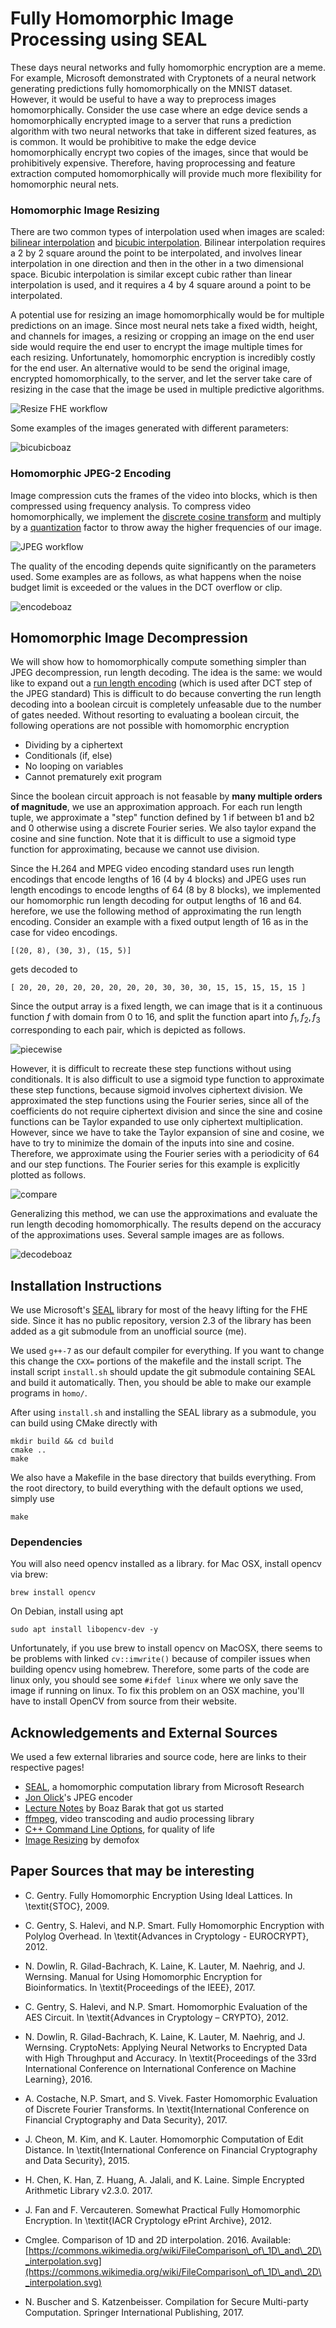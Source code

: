 # Fully Homomorphic Image Processing using SEAL
These days neural networks and fully homomorphic encryption are a meme. For example, Microsoft demonstrated with Cryptonets of a neural network generating predictions fully homomorphically on the MNIST dataset. However, it would be useful to have a way to preprocess images homomorphically. Consider the use case where an edge device sends a homomorphically encrypted image to a server that runs a prediction algorithm with two neural networks that take in different sized features, as is common. It would be prohibitive to make the edge device homomorphically encrypt two copies of the images, since that would be prohibitively expensive. Therefore, having proprocessing and feature extraction computed homomorphically will provide much more flexibility for homomorphic neural nets.  


### Homomorphic Image Resizing
There are two common types of interpolation used when images are scaled: [bilinear interpolation](https://en.wikipedia.org/wiki/Bilinear_interpolation) and [bicubic interpolation](https://en.wikipedia.org/wiki/Bicubic_interpolation). Bilinear interpolation requires a 2 by 2 square around the point to be interpolated, and involves linear interpolation in one direction and then in the other in a two dimensional space. Bicubic interpolation is similar except cubic rather than linear interpolation is used, and it requires a 4 by 4 square around a point to be interpolated.


A potential use for resizing an image homomorphically would be for multiple predictions on an image. Since most neural nets take a fixed width, height, and channels for images, a resizing or cropping an image on the end user side would require the end user to encrypt the image multiple times for each resizing. Unfortunately, homomorphic encryption is incredibly costly for the end user. An alternative would to be send the original image, encrypted homomorphically, to the server, and let the server take care of resizing in the case that the image be used in multiple predictive algorithms. 

![Resize FHE workflow](docs/resizeworkflow.png)

Some examples of the images generated with different parameters:

![bicubicboaz](docs/bicubicboaz.png)


### Homomorphic JPEG-2 Encoding
Image compression cuts the frames of the video into blocks, which is then compressed using frequency analysis. To compress video homomorphically, we implement the [discrete cosine transform](https://en.wikipedia.org/wiki/Discrete_cosine_transform) 
and multiply by a [quantization](https://en.wikipedia.org/wiki/Quantization_(image_processing)) factor to throw away the higher frequencies of our image. 

![JPEG workflow](docs/jpgworkflow.png)

The quality of the encoding depends quite significantly on the parameters used. Some examples are as follows, as what happens when the noise budget limit is exceeded or the values in the DCT overflow or clip. 

![encodeboaz](docs/jpegboaz.png)


## Homomorphic Image Decompression

We will show how to homomorphically compute something simpler than JPEG decompression, run length decoding. The idea is the same: we would like to expand out a [run length encoding](https://en.wikipedia.org/wiki/Run-length_encoding) (which is used after DCT step of the JPEG standard)
This is difficult to do because converting the run length decoding into a boolean circuit is completely unfeasable due to the number of gates needed. Without resorting to evaluating a boolean circuit, the following operations are not possible with homomorphic encryption

* Dividing by a ciphertext
* Conditionals (if, else)
* No looping on variables
* Cannot prematurely exit program

Since the boolean circuit approach is not feasable by __many multiple orders of magnitude__, we use an approximation approach. For each run length tuple, we approximate a "step" function defined by 1 if between b1 and b2 and 0 otherwise using a discrete Fourier series. We also taylor expand the cosine and sine function. Note that it is difficult to use a sigmoid type function for approximating, because we cannot use division. 

Since the H.264 and MPEG video encoding standard uses run length encodings 
that encode lengths of 16 (4 by 4 blocks) and JPEG uses run length 
encodings to encode lengths of 64 (8 by 8 blocks), we implemented 
our homomorphic run length decoding for output lengths of 16 and 64.
herefore, we use the following method of approximating the run length encoding. 
Consider an example with a fixed output length of 16 as in the case for video encodings. 
```
[(20, 8), (30, 3), (15, 5)]
```
gets decoded to 
```
[ 20, 20, 20, 20, 20, 20, 20, 20, 30, 30, 30, 15, 15, 15, 15, 15 ]
```
Since the output array is a fixed length, we can image that is it a continuous function $f$ with domain from $0$ to $16$, and split the function apart into $f_1, f_2, f_3$ corresponding to each pair, which is depicted as follows. 

![piecewise](docs/approxstep.png)

However, it is difficult to recreate these step functions without using conditionals. It is also difficult to use a sigmoid type function to approximate these step functions, because sigmoid involves ciphertext division. We approximated the step functions using the Fourier series, since all of the coefficients do not require ciphertext division and since the sine and cosine functions can be Taylor expanded to use only ciphertext multiplication. However, since we have to take the Taylor expansion of sine and cosine, we have to try to minimize the domain of the inputs into sine and cosine. Therefore, we approximate using the Fourier series with a periodicity of $64$ and our step functions. The Fourier series for this example is explicitly plotted as follows. 

![compare](docs/fourierseries2.png) 

Generalizing this method, we can use the approximations and evaluate the 
run length decoding homomorphically. The results depend on the accuracy of the 
approximations uses. Several sample images are as follows. 

![decodeboaz](docs/decodeboaz.png)

## Installation Instructions

We use Microsoft's [SEAL](https://www.microsoft.com/en-us/research/publication/simple-encrypted-arithmetic-library-seal-v2-2/) library for most of the heavy lifting for the FHE side. Since it has no public repository, version 2.3 of the library has been added as a git submodule from an unofficial source (me).


We used ```g++-7``` as our default compiler for everything. If you want to change this change the ```CXX=``` portions of the makefile and the install script. The install script ```install.sh``` should update the git submodule containing SEAL and build it automatically. Then, you should be able to make our example programs in ```homo/```.


After using ```install.sh``` and installing the SEAL library as a submodule, you can build using CMake directly with 
```
mkdir build && cd build
cmake ..
make
```
We also have a Makefile in the base directory that builds everything. From the root directory, to build everything with the default options we used, simply use 
```
make
```



### Dependencies
You will also need opencv installed as a library. for Mac OSX, install opencv via brew:
```
brew install opencv
```
On Debian, install using apt
```
sudo apt install libopencv-dev -y
```
Unfortunately, if you use brew to install opencv on MacOSX, there seems to be problems with linked ```cv::imwrite()``` because of compiler issues when building opencv using homebrew. Therefore, some parts of the code are linux only, you should see some ```#ifdef linux``` where we only save the image if running on linux. To fix this problem on an OSX machine, you'll have to install OpenCV from source from their website. 

## Acknowledgements and External Sources

We used a few external libraries and source code, here are links to their respective pages!
* [SEAL](https://www.microsoft.com/en-us/research/publication/simple-encrypted-arithmetic-library-seal-v2-2/), a homomorphic computation library from Microsoft Research
* [Jon Olick](https://www.jonolick.com/code.html)'s JPEG encoder
* [Lecture Notes](http://www.intensecrypto.org/public/index.html) by Boaz Barak that got us started
* [ffmpeg](https://www.ffmpeg.org/), video transcoding and audio processing library
* [C++ Command Line Options](https://github.com/jarro2783/cxxopts), for quality of life
* [Image Resizing](https://blog.demofox.org/2015/08/15/resizing-images-with-bicubic-interpolation/) by demofox


## Paper Sources that may be interesting

* C. Gentry. Fully Homomorphic Encryption Using Ideal Lattices. In \textit{STOC}, 2009.

* C. Gentry, S. Halevi, and N.P. Smart.  Fully Homomorphic Encryption with Polylog Overhead. In \textit{Advances in Cryptology - EUROCRYPT}, 2012.

* N. Dowlin, R. Gilad-Bachrach, K. Laine, K. Lauter, M. Naehrig, and J. Wernsing. Manual for Using Homomorphic Encryption for Bioinformatics. In \textit{Proceedings of the IEEE}, 2017.

* C. Gentry, S. Halevi, and N.P. Smart. Homomorphic Evaluation of the AES Circuit. In \textit{Advances in Cryptology – CRYPTO}, 2012.

* N. Dowlin, R. Gilad-Bachrach, K. Laine, K. Lauter, M. Naehrig, and J. Wernsing. CryptoNets: Applying Neural Networks to Encrypted Data with High Throughput and Accuracy. In \textit{Proceedings of the 33rd International Conference on International Conference on Machine Learning}, 2016.

* A. Costache, N.P. Smart, and S. Vivek. Faster Homomorphic Evaluation of Discrete Fourier Transforms. In \textit{International Conference on Financial Cryptography and Data Security}, 2017.

* J. Cheon, M. Kim, and K. Lauter. Homomorphic Computation of Edit Distance. In \textit{International Conference on Financial Cryptography and Data Security}, 2015.

* H. Chen, K. Han, Z. Huang, A. Jalali, and K. Laine. Simple Encrypted Arithmetic Library v2.3.0. 2017.

* J. Fan and F. Vercauteren. Somewhat Practical Fully Homomorphic Encryption. In \textit{IACR Cryptology ePrint Archive}, 2012.

* Cmglee. Comparison of 1D and 2D interpolation. 2016. Available: [https://commons.wikimedia.org/wiki/FileComparison\_of\_1D\_and\_2D\_interpolation.svg](https://commons.wikimedia.org/wiki/FileComparison\_of\_1D\_and\_2D\_interpolation.svg)

* N. Buscher and S. Katzenbeisser. Compilation for Secure Multi-party Computation. Springer International Publishing, 2017. 


